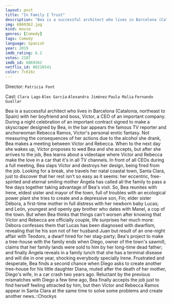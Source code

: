 ```yaml
---
layout: post
title: "In Family I Trust"
description: "Bea is a successful architect who lives in Barcelona (Catalonia, northeast to Spain) with her boyfriend and boss, Víctor, a CEO of an important company. During a night celebration of an important contract signed to make a skyscraper designed by Bea, in the bar appears the famous TV reporter and anchorwoman Rebecca Ramos, Victor's personal erotic fantasy. Not measuring the consequences of her actions due to the alcohol she drank, Bea makes a meeting between Víctor and Re.."
img: 6869362.jpg
kind: movie
genres: [Comedy]
tags: Comedy 
language: Spanish
year: 2019
imdb_rating: 6.2
votes: 2187
imdb_id: 6869362
netflix_id: 80216541
color: 7c616c
---
```

Director: `Patricia Font`  

Cast: `Clara Lago` `Álex García` `Alexandra Jiménez` `Paula Malia` `Fernando Guallar` 

Bea is a successful architect who lives in Barcelona (Catalonia, northeast to Spain) with her boyfriend and boss, Víctor, a CEO of an important company. During a night celebration of an important contract signed to make a skyscraper designed by Bea, in the bar appears the famous TV reporter and anchorwoman Rebecca Ramos, Victor's personal erotic fantasy. Not measuring the consequences of her actions due to the alcohol she drank, Bea makes a meeting between Víctor and Rebecca. When to the next day she wakes up, Víctor proposes to wed Bea and she accepts, but after she arrives to the job, Bea learns about a videotape where Víctor and Rebecca make the love in a car that it's in all TV channels. In front of all CEOs during a full meeting, Bea slaps Víctor and destroys her design, being fired from the job. Looking for a break, she travels her natal coastal town, Santa Clara, just to discover that her rest isn't so easy as it seems: her eccentric, free-spirited and eternal smiling mother Ángela has called all the family to pass a few days together taking advantage of Bea's visit. So, Bea reunites with Irene, eldest sister and mayor of the town, full of troubles with an ecological power plant she tries to create and a depressive son, Fin; elder sister Débora, a first-time mother in full distress with her newborn baby Lucas; and León, youngest and openly gay brother who dates with Manel, a cop of the town. But when Bea thinks that things can't worsen after knowing that Víctor and Rebecca are officially couple, life surprises her much more: Débora confesses them that Lucas has been diagnosed with dwarfism, revealing that he his son not of her husband Juan but result of an one-night affair with Teodoro, a dwarf hired for her stag-party; Bea's project to make a tree-house with the family ends when Diego, owner of the town's sawmill, claims that her family lands were sold to him by her long-time dead father; and finally Ángela reveals in a family lunch that she has a terminal disease and will die in one year, shocking everybody specially Irene. Frustrated and desperate, Bea finds a second chance when Diego asks to create another tree-house for his little daughter Diana, muted after the death of her mother, Diego's wife, in a car crash two years ago. Reluctant by the previous mismatches with Diego a few time ago, Bea finally accepts the job just to find herself feeling attracted by him, but then Víctor and Rebecca Ramos appear in Santa Clara at the same time to solve some problems and create another news.::Chockys